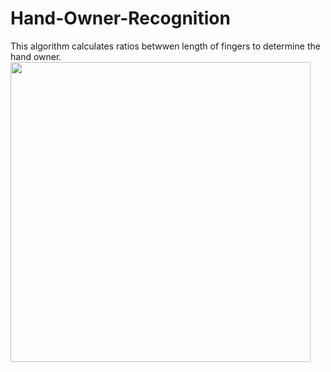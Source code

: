 # Hand-Owner-Recognition

This algorithm calculates ratios betwwen length of fingers to determine the hand owner.
<img src="https://i.imgur.com/5L8QLnt.jpg" width="480">
